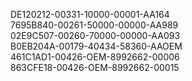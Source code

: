 DE120212-00331-10000-00001-AA164</br>
7695B840-00261-50000-00000-AA989</br>
02E9C507-00260-70000-00000-AA093</br>
B0EB204A-00179-40434-58360-AAOEM</br>
461C1AD1-00426-OEM-8992662-00006</br>
863CFE18-00426-OEM-8992662-00015</br>

